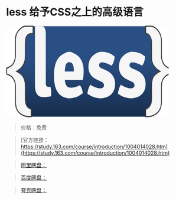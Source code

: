 # less 给予CSS之上的高级语言

![img](../../../assets/study163/free/EA4DD77FDF386F08021715E7E675F255.png)

> 价格：免费

> [官方链接：https://study.163.com/course/introduction/1004014028.htm](https://study.163.com/course/introduction/1004014028.htm)

> [阿里网盘：]()

> [百度网盘：]()

> [夸克网盘：]()
